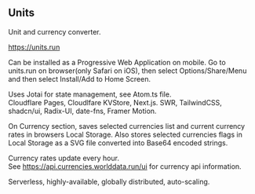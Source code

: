 ## Units
  
Unit and currency converter.  
  
https://units.run  
  
Can be installed as a Progressive Web Application on mobile. Go to units.run on browser(only Safari on iOS), then select Options/Share/Menu and then select Install/Add to Home Screen.  
  
Uses Jotai for state management, see Atom.ts file.  
Cloudflare Pages, Cloudlfare KVStore, Next.js. SWR, TailwindCSS, shadcn/ui, Radix-UI, date-fns, Framer Motion.  
  
On Currency section, saves selected currencies list and current currency rates in browsers Local Storage.
Also stores selected currencies flags in Local Storage as a SVG file converted into Base64 encoded strings.
  
Currency rates update every hour.  
See https://api.currencies.worlddata.run/ui for currency api information.   
  
Serverless, highly-available, globally distributed, auto-scaling.   
